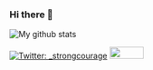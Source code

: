 ### Hi there 👋

![My github stats](https://github-readme-stats.vercel.app/api?username=strongcourage&show_icons=true&theme=monokai)

<!--
**strongcourage/strongcourage** is a ✨ _special_ ✨ repository because its `README.md` (this file) appears on your GitHub profile.

Here are some ideas to get you started:

- 🔭 I’m currently working on ...
- 🌱 I’m currently learning ...
- 👯 I’m looking to collaborate on ...
- 🤔 I’m looking for help with ...
- 💬 Ask me about ...
- 📫 How to reach me: ...
- 😄 Pronouns: ...
- ⚡ Fun fact: ...
-->

[![Twitter: _strongcourage](https://img.shields.io/twitter/follow/_strongcourage)](https://twitter.com/_strongcourage)
<img width="60" height="21" src="https://views.whatilearened.today/views/github/strongcourage/strongcourage.svg"/>
